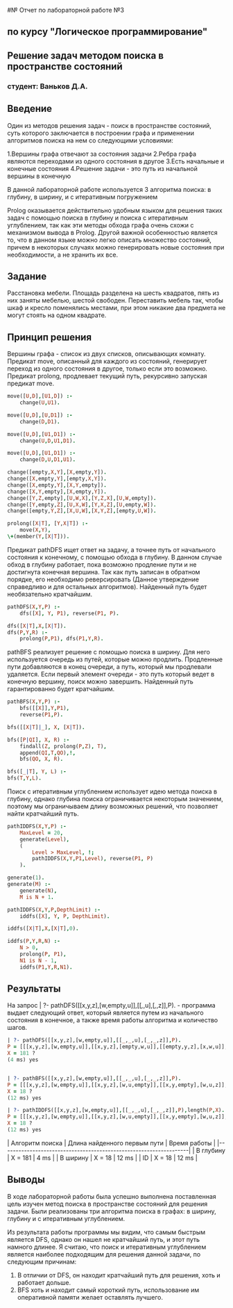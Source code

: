 #№ Отчет по лабораторной работе №3
## по курсу "Логическое программирование"

## Решение задач методом поиска в пространстве состояний

### студент: Ваньков Д.А.


## Введение

Один из методов решения задач - поиск в пространстве состояний, суть которого заключается в построении графа и применении алгоритмов поиска на нем со следующими условиями:

1.Вершины графа отвечают за состояния задачи
2.Ребра графа являются переходами из одного состояния в другое
3.Есть начальные и конечные состояния
4.Решение задачи - это путь из начальной вершины в конечную

В данной лабораторной работе используется 3 алгоритма поиска: в глубину, в ширину, и с итеративным погружением

Prolog оказывается действительно удобным языком для решения таких задач с помощью поиска в глубину и поиска с итеративным углублением, так как эти методы обхода графа очень схожи с механизмом вывода в Prolog. Другой важной особенностью является то, что в данном языке можно легко описать множество состояний, причем в некоторых случаях можно генерировать новые состояния при необходимости, а не хранить их все.


## Задание

Расстановка мебели. Площадь разделена на шесть квадратов, пять из них заняты мебелью, шестой свободен. Переставить мебель так, чтобы шкаф и кресло поменялись местами,
при этом никакие два предмета не могут стоять на одном квадрате.


## Принцип решения

Вершины графа - список из двух списков, описывающих комнату.
Предикат move, описанный для каждого из состояний, генерирует переход из одного состояния в другое, только если это возможно. Предикат prolong, продлевает текущий путь, рекурсивно запуская предикат move.

```Prolog
move([U,D],[U1,D]) :-
	change(U,U1).

move([U,D],[U,D1]) :-
	change(D,D1).

move([U,D],[U1,D1]) :-
	change(U,D,U1,D1).

move([U,D],[U1,D1]) :-
	change(D,U,D1,U1).

change([empty,X,Y],[X,empty,Y]).
change([X,empty,Y],[empty,X,Y]).
change([X,empty,Y],[X,Y,empty]).
change([X,Y,empty],[X,empty,Y]).
change([Y,Z,empty],[U,W,X],[Y,Z,X],[U,W,empty]).
change([Y,empty,Z],[U,X,W],[Y,X,Z],[U,empty,W]).
change([empty,Y,Z],[X,U,W],[X,Y,Z],[empty,U,W]).

prolong([X|T], [Y,X|T]) :-
    move(X,Y),
\+(member(Y,[X|T])).
```

Предикат pathDFS ищет ответ на задачу, а точнее путь от начального состояния к конечному, с помощью обхода в глубину. В данном случае обход в глубину работает, пока возможно продление пути и не достигнута конечная вершина. Так как путь записан в обратном порядке, его необходимо реверсировать (Данное утверждение справедливо и для остальных алгоритмов). Найденный путь будет необязательно кратчайшим.
```Prolog
pathDFS(X,Y,P) :- 
    dfs([X], Y, P1), reverse(P1, P).    

dfs([X|T],X,[X|T]).
dfs(P,Y,R) :-
    prolong(P,P1), dfs(P1,Y,R).
```
pathBFS реализует решение с помощью поиска в ширину. Для него используется очередь из путей, которые можно продлить. Продленные пути добавляются в конец очереди, а путь, который мы продлевали удаляется. Если первый элемент очереди - это путь который ведет в конечную вершину, поиск можно завершить. Найденный путь гарантированно будет кратчайшим. 
```Prolog
pathBFS(X,Y,P) :- 
    bfs([[X]],Y,P1),
    reverse(P1,P).

bfs([[X|T]|_], X, [X|T]).

bfs([P|QI], X, R) :-
    findall(Z, prolong(P,Z), T),
    append(QI,T,QO),!,
    bfs(QO, X, R).

bfs([_|T], Y, L) :-
bfs(T,Y,L).
```
Поиск с итеративным углублением использует идею метода поиска в глубину, однако глубина поиска ограничивается некоторым значением, поэтому мы ограничываем длину возможных решений, что позволяет найти кратчайший путь.
```Prolog
pathIDDFS(X,Y,P) :-
    MaxLevel = 20,
    generate(Level),
    (
        Level > MaxLevel, !;
        pathIDDFS(X,Y,P1,Level), reverse(P1, P)
    ).

generate(1).
generate(M) :-
    generate(N),
	M is N + 1.

pathIDDFS(X,Y,P,DepthLimit) :-
    iddfs([X], Y, P, DepthLimit).

iddfs([X|T],X,[X|T],0).

iddfs(P,Y,R,N) :-
    N > 0,
    prolong(P, P1),
    N1 is N - 1,
    iddfs(P1,Y,R,N1). 
```


## Результаты

На запрос  | ?- pathDFS([[x,y,z],[w,empty,u]],[[_,_,u],[_,_,z]],P). - программа выдает следующий ответ, который является путем из начального состояния в конечное, а также время работы алгоритма и количество шагов.
```Prolog
| ?- pathDFS([[x,y,z],[w,empty,u]],[[_,_,u],[_,_,z]],P).
P = [[[x,y,z],[w,empty,u]],[[x,y,z],[empty,w,u]],[[empty,y,z],[x,w,u]],[[y,empty,z],[x,w,u]],[[y,z,empty],[x,w,u]],[[y,z,u],[x,w,empty]],[[y,z,u],[x,empty,w]],[[y,z,u],[empty,x,w]],[[empty,z,u],[y,x,w]],[[z,empty,u],[y,x,w]],[[z,u,empty],[y,x,w]],[[z,u,w],[y,x,empty]],[[z,u,w],[y,empty,x]],[[z,u,w],[empty,y,x]],[[empty,u,w],[z,y,x]],[[u,empty,w],[z,y,x]],[[u,w,empty],[z,y,x]],[[u,w,x],[z,y,empty]],[[u,w,x],[z,empty,y]],[[u,w,x],[empty,z,y]],[[empty,w,x],[u,z,y]],[[w,empty,x],[u,z,y]],[[w,x,empty],[u,z,y]],[[w,x,y],[u,z,empty]],[[w,x,y],[u,empty,z]],[[w,x,y],[empty,u,z]],[[empty,x,y],[w,u,z]],[[x,empty,y],[w,u,z]],[[x,u,y],[w,empty,z]],[[x,u,y],[empty,w,z]],[[empty,u,y],[x,w,z]],[[u,empty,y],[x,w,z]],[[u,y,empty],[x,w,z]],[[u,y,z],[x,w,empty]],[[u,y,z],[x,empty,w]],[[u,y,z],[empty,x,w]],[[empty,y,z],[u,x,w]],[[y,empty,z],[u,x,w]],[[y,z,empty],[u,x,w]],[[y,z,w],[u,x,empty]],[[y,z,w],[u,empty,x]],[[y,z,w],[empty,u,x]],[[empty,z,w],[y,u,x]],[[z,empty,w],[y,u,x]],[[z,w,empty],[y,u,x]],[[z,w,x],[y,u,empty]],[[z,w,x],[y,empty,u]],[[z,w,x],[empty,y,u]],[[empty,w,x],[z,y,u]],[[w,empty,x],[z,y,u]],[[w,x,empty],[z,y,u]],[[w,x,u],[z,y,empty]],[[w,x,u],[z,empty,y]],[[w,x,u],[empty,z,y]],[[empty,x,u],[w,z,y]],[[x,empty,u],[w,z,y]],[[x,z,u],[w,empty,y]],[[x,z,u],[empty,w,y]],[[empty,z,u],[x,w,y]],[[z,empty,u],[x,w,y]],[[z,u,empty],[x,w,y]],[[z,u,y],[x,w,empty]],[[z,u,y],[x,empty,w]],[[z,u,y],[empty,x,w]],[[empty,u,y],[z,x,w]],[[u,empty,y],[z,x,w]],[[u,y,empty],[z,x,w]],[[u,y,w],[z,x,empty]],[[u,y,w],[z,empty,x]],[[u,y,w],[empty,z,x]],[[empty,y,w],[u,z,x]],[[y,empty,w],[u,z,x]],[[y,w,empty],[u,z,x]],[[y,w,x],[u,z,empty]],[[y,w,x],[u,empty,z]],[[y,w,x],[empty,u,z]],[[empty,w,x],[y,u,z]],[[w,empty,x],[y,u,z]],[[w,x,empty],[y,u,z]],[[w,x,z],[y,u,empty]],[[w,x,z],[y,empty,u]],[[w,empty,z],[y,x,u]],[[empty,w,z],[y,x,u]],[[y,w,z],[empty,x,u]],[[y,w,z],[x,empty,u]],[[y,w,z],[x,u,empty]],[[y,w,empty],[x,u,z]],[[y,empty,w],[x,u,z]],[[empty,y,w],[x,u,z]],[[x,y,w],[empty,u,z]],[[x,y,w],[u,empty,z]],[[x,y,w],[u,z,empty]],[[x,y,empty],[u,z,w]],[[x,empty,y],[u,z,w]],[[empty,x,y],[u,z,w]],[[u,x,y],[empty,z,w]],[[u,x,y],[z,empty,w]],[[u,x,y],[z,w,empty]],[[u,x,empty],[z,w,y]],[[u,empty,x],[z,w,y]],[[empty,u,x],[z,w,y]],[[z,u,x],[empty,w,y]],[[z,u,x],[w,empty,y]],[[z,u,x],[w,y,empty]],[[z,u,empty],[w,y,x]],[[z,empty,u],[w,y,x]],[[empty,z,u],[w,y,x]],[[w,z,u],[empty,y,x]],[[w,z,u],[y,empty,x]],[[w,empty,u],[y,z,x]],[[empty,w,u],[y,z,x]],[[y,w,u],[empty,z,x]],[[y,w,u],[z,empty,x]],[[y,w,u],[z,x,empty]],[[y,w,empty],[z,x,u]],[[y,empty,w],[z,x,u]],[[empty,y,w],[z,x,u]],[[z,y,w],[empty,x,u]],[[z,y,w],[x,empty,u]],[[z,y,w],[x,u,empty]],[[z,y,empty],[x,u,w]],[[z,empty,y],[x,u,w]],[[empty,z,y],[x,u,w]],[[x,z,y],[empty,u,w]],[[x,z,y],[u,empty,w]],[[x,z,y],[u,w,empty]],[[x,z,empty],[u,w,y]],[[x,empty,z],[u,w,y]],[[empty,x,z],[u,w,y]],[[u,x,z],[empty,w,y]],[[u,x,z],[w,empty,y]],[[u,x,z],[w,y,empty]],[[u,x,empty],[w,y,z]],[[u,empty,x],[w,y,z]],[[u,y,x],[w,empty,z]],[[u,y,x],[empty,w,z]],[[empty,y,x],[u,w,z]],[[y,empty,x],[u,w,z]],[[y,x,empty],[u,w,z]],[[y,x,z],[u,w,empty]],[[y,x,z],[u,empty,w]],[[y,x,z],[empty,u,w]],[[empty,x,z],[y,u,w]],[[x,empty,z],[y,u,w]],[[x,z,empty],[y,u,w]],[[x,z,w],[y,u,empty]],[[x,z,w],[y,empty,u]],[[x,z,w],[empty,y,u]],[[empty,z,w],[x,y,u]],[[z,empty,w],[x,y,u]],[[z,w,empty],[x,y,u]],[[z,w,u],[x,y,empty]],[[z,w,u],[x,empty,y]],[[z,w,u],[empty,x,y]],[[empty,w,u],[z,x,y]],[[w,empty,u],[z,x,y]],[[w,u,empty],[z,x,y]],[[w,u,y],[z,x,empty]],[[w,u,y],[z,empty,x]],[[w,u,y],[empty,z,x]],[[empty,u,y],[w,z,x]],[[u,empty,y],[w,z,x]],[[u,z,y],[w,empty,x]],[[u,z,y],[empty,w,x]],[[empty,z,y],[u,w,x]],[[z,empty,y],[u,w,x]],[[z,y,empty],[u,w,x]],[[z,y,x],[u,w,empty]],[[z,y,x],[u,empty,w]],[[z,y,x],[empty,u,w]],[[empty,y,x],[z,u,w]],[[y,empty,x],[z,u,w]],[[y,x,empty],[z,u,w]],[[y,x,w],[z,u,empty]],[[y,x,w],[z,empty,u]],[[y,x,w],[empty,z,u]],[[empty,x,w],[y,z,u]],[[x,empty,w],[y,z,u]],[[x,w,empty],[y,z,u]],[[x,w,u],[y,z,empty]],[[x,w,u],[y,empty,z]]] 
X = 181 ? 
(4 ms) yes


| ?- pathBFS([[x,y,z],[w,empty,u]],[[_,_,u],[_,_,z]],P).
P = [[[x,y,z],[w,empty,u]],[[x,y,z],[w,u,empty]],[[x,y,empty],[w,u,z]],[[x,empty,y],[w,u,z]],[[empty,x,y],[w,u,z]],[[w,x,y],[empty,u,z]],[[w,x,y],[u,empty,z]],[[w,empty,y],[u,x,z]],[[w,y,empty],[u,x,z]],[[w,y,z],[u,x,empty]],[[w,y,z],[u,empty,x]],[[w,y,z],[empty,u,x]],[[empty,y,z],[w,u,x]],[[y,empty,z],[w,u,x]],[[y,u,z],[w,empty,x]],[[y,u,z],[w,x,empty]],[[y,u,empty],[w,x,z]],[[y,empty,u],[w,x,z]]]
X = 18 ?
(12 ms) yes

| ?- pathIDDFS([[x,y,z],[w,empty,u]],[[_,_,u],[_,_,z]],P),length(P,X).
P = [[[x,y,z],[w,empty,u]],[[x,y,z],[w,u,empty]],[[x,y,empty],[w,u,z]],[[x,empty,y],[w,u,z]],[[empty,x,y],[w,u,z]],[[w,x,y],[empty,u,z]],[[w,x,y],[u,empty,z]],[[w,empty,y],[u,x,z]],[[w,y,empty],[u,x,z]],[[w,y,z],[u,x,empty]],[[w,y,z],[u,empty,x]],[[w,y,z],[empty,u,x]],[[empty,y,z],[w,u,x]],[[y,empty,z],[w,u,x]],[[y,u,z],[w,empty,x]],[[y,u,z],[w,x,empty]],[[y,u,empty],[w,x,z]],[[y,empty,u],[w,x,z]]]
X = 18 ? 
(12 ms) yes
```

| Алгоритм поиска |  Длина найденного первым пути  |  Время работы  |
|-------------------------------------------------------------------|
| В глубину       |             X = 181            |      4 ms      |
| В ширину        |             X = 18             |     12 ms      |
| ID              |             X = 18             |     12 ms      |

## Выводы

В ходе лабораторной работы была успешно выполнена поставленная цель изучен метод поиска в пространстве состояний для решения задачи. Были реализованы три алгоритма поиска в графах: в ширину, глубину и с итеративным углублением.

Из результата работы программы мы видим, что самым быстрым является DFS, однако он нашел не кратчайший путь, и этот путь намного длинее.
Я считаю, что поиск и итеративным углублением является наиболее подходящим для решения данной задачи, по следующим причинам:

1. В отличии от DFS, он находит кратчайший путь для решения, хоть и работает дольше.
2. BFS хоть и находит самый короткий путь, использование им оперативной памяти желает оставлять лучшего.
